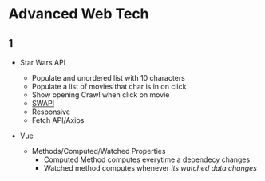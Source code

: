 # Advanced Web Tech

## 1

- Star Wars API
  - Populate and unordered list with 10 characters
  - Populate a list of movies that char is in on click
  - Show opening Crawl when click on movie
  - [SWAPI](https://swapi.co/)
  - Responsive
  - Fetch API/Axios

- Vue
  - Methods/Computed/Watched Properties
    - Computed Method computes everytime a dependecy changes
    - Watched method computes whenever _its watched data changes_
